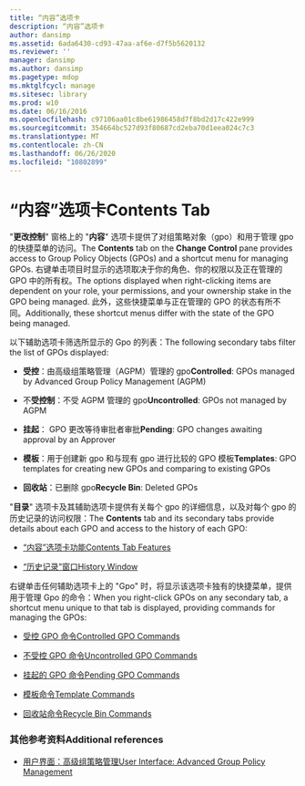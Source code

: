 ```yaml
---
title: “内容”选项卡
description: “内容”选项卡
author: dansimp
ms.assetid: 6ada6430-cd93-47aa-af6e-d7f5b5620132
ms.reviewer: ''
manager: dansimp
ms.author: dansimp
ms.pagetype: mdop
ms.mktglfcycl: manage
ms.sitesec: library
ms.prod: w10
ms.date: 06/16/2016
ms.openlocfilehash: c97106aa01c8be61986458d7f8bd2d17c422e999
ms.sourcegitcommit: 354664bc527d93f80687cd2eba70d1eea024c7c3
ms.translationtype: MT
ms.contentlocale: zh-CN
ms.lasthandoff: 06/26/2020
ms.locfileid: "10802899"
---
```

# <span data-ttu-id="52627-103">“内容”选项卡</span><span class="sxs-lookup"><span data-stu-id="52627-103">Contents Tab</span></span>


<span data-ttu-id="52627-104">"**更改控制**" 窗格上的 "**内容**" 选项卡提供了对组策略对象（gpo）和用于管理 gpo 的快捷菜单的访问。</span><span class="sxs-lookup"><span data-stu-id="52627-104">The **Contents** tab on the **Change Control** pane provides access to Group Policy Objects (GPOs) and a shortcut menu for managing GPOs.</span></span> <span data-ttu-id="52627-105">右键单击项目时显示的选项取决于你的角色、你的权限以及正在管理的 GPO 中的所有权。</span><span class="sxs-lookup"><span data-stu-id="52627-105">The options displayed when right-clicking items are dependent on your role, your permissions, and your ownership stake in the GPO being managed.</span></span> <span data-ttu-id="52627-106">此外，这些快捷菜单与正在管理的 GPO 的状态有所不同。</span><span class="sxs-lookup"><span data-stu-id="52627-106">Additionally, these shortcut menus differ with the state of the GPO being managed.</span></span>

<span data-ttu-id="52627-107">以下辅助选项卡筛选所显示的 Gpo 的列表：</span><span class="sxs-lookup"><span data-stu-id="52627-107">The following secondary tabs filter the list of GPOs displayed:</span></span>

-   <span data-ttu-id="52627-108">**受控**：由高级组策略管理（AGPM）管理的 gpo</span><span class="sxs-lookup"><span data-stu-id="52627-108">**Controlled**: GPOs managed by Advanced Group Policy Management (AGPM)</span></span>

-   <span data-ttu-id="52627-109">不**受控制**：不受 AGPM 管理的 gpo</span><span class="sxs-lookup"><span data-stu-id="52627-109">**Uncontrolled**: GPOs not managed by AGPM</span></span>

-   <span data-ttu-id="52627-110">**挂起**： GPO 更改等待审批者审批</span><span class="sxs-lookup"><span data-stu-id="52627-110">**Pending**: GPO changes awaiting approval by an Approver</span></span>

-   <span data-ttu-id="52627-111">**模板**：用于创建新 gpo 和与现有 gpo 进行比较的 GPO 模板</span><span class="sxs-lookup"><span data-stu-id="52627-111">**Templates**: GPO templates for creating new GPOs and comparing to existing GPOs</span></span>

-   <span data-ttu-id="52627-112">**回收站**：已删除 gpo</span><span class="sxs-lookup"><span data-stu-id="52627-112">**Recycle Bin**: Deleted GPOs</span></span>

<span data-ttu-id="52627-113">"**目录**" 选项卡及其辅助选项卡提供有关每个 gpo 的详细信息，以及对每个 gpo 的历史记录的访问权限：</span><span class="sxs-lookup"><span data-stu-id="52627-113">The **Contents** tab and its secondary tabs provide details about each GPO and access to the history of each GPO:</span></span>

-   [<span data-ttu-id="52627-114">“内容”选项卡功能</span><span class="sxs-lookup"><span data-stu-id="52627-114">Contents Tab Features</span></span>](contents-tab-features-agpm30ops.md)

-   [<span data-ttu-id="52627-115">“历史记录”窗口</span><span class="sxs-lookup"><span data-stu-id="52627-115">History Window</span></span>](history-window-agpm30ops.md)

<span data-ttu-id="52627-116">右键单击任何辅助选项卡上的 "Gpo" 时，将显示该选项卡独有的快捷菜单，提供用于管理 Gpo 的命令：</span><span class="sxs-lookup"><span data-stu-id="52627-116">When you right-click GPOs on any secondary tab, a shortcut menu unique to that tab is displayed, providing commands for managing the GPOs:</span></span>

-   [<span data-ttu-id="52627-117">受控 GPO 命令</span><span class="sxs-lookup"><span data-stu-id="52627-117">Controlled GPO Commands</span></span>](controlled-gpo-commands-agpm30ops.md)

-   [<span data-ttu-id="52627-118">不受控 GPO 命令</span><span class="sxs-lookup"><span data-stu-id="52627-118">Uncontrolled GPO Commands</span></span>](uncontrolled-gpo-commands-agpm30ops.md)

-   [<span data-ttu-id="52627-119">挂起的 GPO 命令</span><span class="sxs-lookup"><span data-stu-id="52627-119">Pending GPO Commands</span></span>](pending-gpo-commands-agpm30ops.md)

-   [<span data-ttu-id="52627-120">模板命令</span><span class="sxs-lookup"><span data-stu-id="52627-120">Template Commands</span></span>](template-commands-agpm30ops.md)

-   [<span data-ttu-id="52627-121">回收站命令</span><span class="sxs-lookup"><span data-stu-id="52627-121">Recycle Bin Commands</span></span>](recycle-bin-commands-agpm30ops.md)

### <span data-ttu-id="52627-122">其他参考资料</span><span class="sxs-lookup"><span data-stu-id="52627-122">Additional references</span></span>

-   [<span data-ttu-id="52627-123">用户界面：高级组策略管理</span><span class="sxs-lookup"><span data-stu-id="52627-123">User Interface: Advanced Group Policy Management</span></span>](user-interface-advanced-group-policy-management-agpm30ops.md)

 

 





